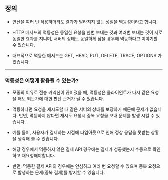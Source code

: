 ## 정의
- 연산을 여러 번 적용하더라도 결과가 달라지지 않는 성질을 멱등성이라고 합니다.
  
- HTTP 메서드의 멱등성은 동일한 요청을 한번 보내는 것과 여러번 보내는 것이 서로 동일한 효과를 지니며, 서버의 상태도 동일하게 남을 경우에 멱등하다고 이야기할 수 있습니다.
  
- 대표적으로 멱등한 메서드는 GET, HEAD, PUT, DELETE, TRACE, OPTIONS 가 있습니다.


---

### 멱등성은 어떻게 활용될 수 있는가? 
- 모종의 이유로 전송 커넥션이 끊어졌을 때, 멱등성은 클라이언트가 다시 같은 요청을 해도 되는가에 대한 판단 근거가 될 수 있습니다.
  
- 멱등하다면 요청을 재시도할 때 같은 서버의 상태를 보장하기 때문에 문제가 없습니다. 반면, 멱등하지 않다면 재시도 요청시 중복 요청을 보내 문제를 발생 시킬 수 있습니다.

  
- 예를 들어, 사용자가 결제하는 시점에 타임아웃으로 인해 정상 응답을 못받는 상황을 생각해 볼 수 있습니다.

  
- 해당 경우에서 멱등하지 않은 결제 API 경우에는 결제가 성공했는지 수동으로 확인하고 재요청해야합니다.

  
- 반면, 멱등한 결제 API의 경우에는 안심하고 여러 번 요청할 수 있으며 중복 요청으로 발생하는 문제(중복 결제)를 방지할 수 있습니다.



